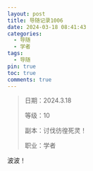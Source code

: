 ```yaml
---
layout: post
title: 导随记录1006
date: 2024-03-18 08:41:43
categories:
  - 导随
  - 学者
tags:
  - 导随
pin: true
toc: true
comments: true
---
```

> 日期：2024.3.18
>
> 等级：10
>
> 副本：讨伐彷徨死灵！
>
> 职业：学者

波波！